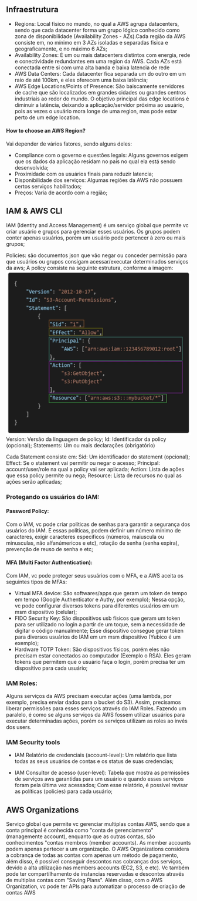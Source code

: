 ## Infraestrutura

- Regions: Local físico no mundo, no qual a AWS agrupa datacenters, sendo que cada datacenter forma um grupo lógico conhecido como zona de disponibilidade (Availability Zones - AZs).Cada região da AWS consiste em, no mínimo em 3 AZs isoladas e separadas fisica e geograficamente, e no máximo 6 AZs;
- Availability Zones: É um ou mais datacenters distintos com energia, rede e conectividade redundantes em uma region da AWS. Cada AZs está conectada entre si com uma alta banda e baixa latencia de rede
- AWS Data Centers: Cada datacenter fica separada um do outro em um raio de até 100km, e eles oferecem uma baixa latência;
- AWS Edge Locations/Points of Presence: São baiscamente servidores de cache que são localizados em grandes cidades ou grandes centros industriais ao redor do mundo. O objetivo principal das edge locations é diminuir a latência, deixando a aplicação/servidor próxima ao usuário, pois as vezes o usuário mora longe de uma region, mas pode estar perto de um edge location.


#### How to choose an AWS Region?
Vai depender de vários fatores, sendo alguns deles:
- Compliance com o governo e questões legais: Alguns governos exigem que os dados da aplicação residam no país no qual ela está sendo desenvolvida;
- Proximidade com os usuários finais para reduzir latencia;
- Disponibilidade dos serviços: Algumas regiões da AWS não possuem certos serviços habilitados;
- Preços: Varia de acordo com a região;


## IAM & AWS CLI

IAM (Identity and Access Management) é um serviço global que permite vc criar usuário e grupos para gerenciar esses usuários.
Os grupos podem conter apenas usuários, porém um usuário pode pertencer à zero ou mais grupos;

Policies: são documentos json que vão negar ou conceder permissão para que usuários ou grupos consigam acessar/executar determinados serviços da aws;
A policy consiste na seguinte estrutura, conforme a imagem:
![Alt text](image.png)
Version: Versão da linguagem de policy;
Id: Identificador da policy (opcional);
Statements: Um ou mais declarações (obrigatório)

Cada Statement consiste em:
Sid: Um identificador do statement (opcional);
Effect: Se o statement vai permitir ou negar o acesso;
Principal: account/user/role na qual a policy vai ser aplicada;
Action: Lista de ações que essa policy permite ou nega;
Resource: Lista de recursos no qual as ações serão aplicadas;

### Protegando os usuários do IAM:
#### Password Policy:
Com o IAM, vc pode criar políticas de senhas para garantir a segurança dos usuários do IAM. E essas políticas, podem definir um número mínimo de caracteres, exigir caracteres especificos (números, maiuscula ou minusculas, não alfanúmericos e etc), rotação de senha (senha expira), prevenção de reuso de senha e etc;

#### MFA (Multi Factor Authentication):
Com IAM, vc pode proteger seus usuários com o MFA, e a AWS aceita os seguintes tipos de MFAs:

- Virtual MFA device: São softwares/apps que geram um token de tempo em tempo (Google Authenticator e Authy, por exemplo); Nessa opção, vc pode configurar diversos tokens para diferentes usuários em um msm dispositivo (celular);
- FIDO Security Key: São dispositivos usb físicos que geram um token para ser utilizado no login a partir de um toque, sem a necessidade de digitar o código manualmente; Esse dispositivo consegue gerar token para diversos usuários do IAM em um msm dispositivo (Yubico é um exemplo);
- Hardware TOTP Token: São dispositivos físicos, porém eles não precisam estar conectados ao computador (Exemplo o RSA). Eles geram tokens que permitem que o usuário faça o login, porém precisa ter um dispositivo para cada usuário;

### IAM Roles:
Alguns serviços da AWS precisam executar ações (uma lambda, por exemplo, precisa enviar dados para o bucket do S3). Assim, precisamos liberar permissões para esses serviços através do IAM Roles. Fazendo um paralelo, é como se alguns serviços da AWS fossem utilizar usuários para executar determinadas ações, porém os serviços utilizam as roles ao invés dos users.

### IAM Security tools
- IAM Relatório de credenciais (account-level): Um relatório que lista todas as seus usuários de contas e os status de suas credencias;

- IAM Consultor de acesso (user-level): Tabela que mostra as permissões de serviços aws garantidas para um usuário e quando esses serviços foram pela última vez acessados; Com esse relatório, é possível revisar as políticas (policies) para cada usuário;

## AWS Organizations
Serviço global que permite vc gerenciar multiplas contas AWS, sendo que a conta principal é conhecida como "conta de gerenciamento" (managemente account), enquanto que as outras contas, são conhecimentos "contas membros (member accounts). As member accounts podem apenas pertecer a um organização.
O AWS Organizations considera a cobrança de todas as contas com apenas um método de pagamento, além disso, é possível conseguir descontos nas cobranças dos serviços, devido a alta utilização nas members accounts (EC2, S3, e etc). Vc também pode ter compartilhamento de instancias reservadas e descontos através de multiplas contas com "Saving Plans". Além disso, com o AWS Organization, vc pode ter APIs para automatizar o processo de criação de contas AWS